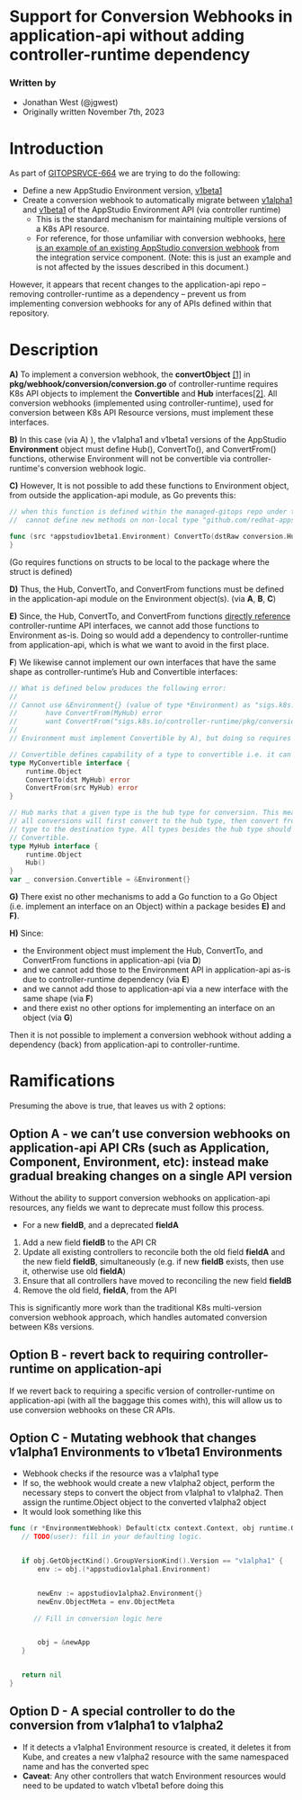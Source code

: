 # Support for Conversion Webhooks in application-api without adding controller-runtime dependency

### Written by
- Jonathan West (@jgwest)
- Originally written November 7th, 2023


# Introduction

As part of [GITOPSRVCE-664](https://issues.redhat.com/browse/GITOPSRVCE-664) we are trying to do the following:

* Define a new AppStudio Environment version, [v1beta1](https://github.com/jparsai/application-api/blob/8d5fe3ea2875685a14edb101fe78e9c0777e9c6d/api/v1beta1/environment_types.go#L24)  
* Create a conversion webhook to automatically migrate between [v1alpha1](https://github.com/redhat-appstudio/application-api/blob/89515ad2504f1f60b398d640ec8dac537133b1a2/api/v1alpha1/environment_types.go#L24) and [v1beta1](https://github.com/jparsai/application-api/blob/8d5fe3ea2875685a14edb101fe78e9c0777e9c6d/api/v1beta1/environment_types.go#L24) of the AppStudio Environment API (via controller runtime)  
  * This is the standard mechanism for maintaining multiple versions of a K8s API resource.  
  * For reference, for those unfamiliar with conversion webhooks, [here is an example of an existing AppStudio conversion webhook](https://github.com/redhat-appstudio/integration-service/blob/82323e9e4dfca1dde1073d3a3d9a67e5ee2aa28a/api/v1alpha1/integrationtestscenario_conversion.go#L36) from the integration service component. (Note: this is just an example and is not affected by the issues described in this document.)

However, it appears that recent changes to the application-api repo – removing controller-runtime as a dependency – prevent us from implementing conversion webhooks for any of APIs defined within that repository.

# Description

**A)** To implement a conversion webhook, the **convertObject** [\[1\]](https://github.com/kubernetes-sigs/controller-runtime/blob/c30c66d67f47feeaf2cf0816e11c6ec0260c6e55/pkg/webhook/conversion/conversion.go#L123) in **pkg/webhook/conversion/conversion.go** of controller-runtime requires K8s API objects to implement the **Convertible** and **Hub** interfaces[\[2\]](https://github.com/kubernetes-sigs/controller-runtime/blob/c30c66d67f47feeaf2cf0816e11c6ec0260c6e55/pkg/conversion/conversion.go#L27). All conversion webhooks (implemented using controller-runtime), used for conversion between K8s API Resource versions, must implement these interfaces.

**B)** In this case (via A) ), the v1alpha1 and v1beta1 versions of the AppStudio **Environment** object must define Hub(), ConvertTo(), and ConvertFrom() functions, otherwise Environment will not be convertible via controller-runtime's conversion webhook logic.  
   	   
**C)** However, It is not possible to add these functions to Environment object, from outside the application-api module, as Go prevents this:

```go
// when this function is defined within the managed-gitops repo under the appstudio-controller module (e.g. outside application-api) it produces this error:
// 	cannot define new methods on non-local type "github.com/redhat-appstudio/application-api/api/v1beta1".Environment    

func (src *appstudiov1beta1.Environment) ConvertTo(dstRaw conversion.Hub) error {
}
```

(Go requires functions on structs to be local to the package where the struct is defined)

**D)** Thus, the Hub, ConvertTo, and ConvertFrom functions must be defined in the application-api module on the Environment object(s). (via **A**, **B**, **C**)

**E)** Since, the Hub, ConvertTo, and ConvertFrom functions [directly reference](https://github.com/kubernetes-sigs/controller-runtime/blob/c30c66d67f47feeaf2cf0816e11c6ec0260c6e55/pkg/conversion/conversion.go#L29C18-L29C18) controller-runtime API interfaces, we cannot add those functions to Environment as-is. Doing so would add a dependency to controller-runtime from application-api, which is what we want to avoid in the first place.

**F**) We likewise cannot implement our own interfaces that have the same shape as controller-runtime’s Hub and Convertible interfaces:

```go
// What is defined below produces the following error:
//
// Cannot use &Environment{} (value of type *Environment) as "sigs.k8s.io/controller-runtime/pkg/conversion".Convertible value in variable declaration: *Environment does not implement "sigs.k8s.io/controller-runtime/pkg/conversion".Convertible (wrong type for method ConvertFrom)
//   	 have ConvertFrom(MyHub) error
//   	 want ConvertFrom("sigs.k8s.io/controller-runtime/pkg/conversion".Hub) error
//
// Environment must implement Convertible by A), but doing so requires using controller-runtime's Hub interface, rather than an interface with the same shape.

// Convertible defines capability of a type to convertible i.e. it can be converted to/from a hub type.
type MyConvertible interface {
    runtime.Object
    ConvertTo(dst MyHub) error
    ConvertFrom(src MyHub) error
}

// Hub marks that a given type is the hub type for conversion. This means that
// all conversions will first convert to the hub type, then convert from the hub
// type to the destination type. All types besides the hub type should implement
// Convertible.
type MyHub interface {
    runtime.Object
    Hub()
}
var _ conversion.Convertible = &Environment{} 
```

**G)** There exist no other mechanisms to add a Go function to a Go Object (i.e. implement an interface on an Object) within a package besides **E)** and **F)**.

**H)** Since:

* the Environment object must implement the Hub, ConvertTo, and ConvertFrom functions in application-api (via **D**)  
* and we cannot add those to the Environment API in application-api as-is due to controller-runtime dependency (via **E**)  
* and we cannot add those to application-api via a new interface with the same shape (via **F**)  
* and there exist no other options for implementing an interface on an object (via **G**)

Then it is not possible to implement a conversion webhook without adding a dependency (back) from application-api to controller-runtime.

# Ramifications

Presuming the above is true, that leaves us with 2 options:

## Option A \- we can’t use conversion webhooks on application-api API CRs (such as Application, Component, Environment, etc): instead make gradual breaking changes on a single API version

Without the ability to support conversion webhooks on application-api resources, any fields we want to deprecate must follow this process. 

* For a new **fieldB**, and a deprecated **fieldA**  
1) Add a new field **fieldB** to the API CR  
2) Update all existing controllers to reconcile both the old field **fieldA** and the new field **fieldB**, simultaneously (e.g. if new **fieldB** exists, then use it, otherwise use old **fieldA**)  
3) Ensure that all controllers have moved to reconciling the new field **fieldB**  
4) Remove the old field, **fieldA**, from the API

This is significantly more work than the traditional K8s multi-version conversion webhook approach, which handles automated conversion between K8s versions.

## Option B \- revert back to requiring controller-runtime on application-api

If we revert back to requiring a specific version of controller-runtime on application-api (with all the baggage this comes with), this will allow us to use conversion webhooks on these CR APIs.

## Option C \- Mutating webhook that changes v1alpha1 Environments to v1beta1 Environments

- Webhook checks if the resource was a v1alpha1 type  
- If so, the webhook would create a new v1alpha2 object, perform the necessary steps to convert the object from v1alpha1 to v1alpha2. Then assign the runtime.Object object to the converted v1alpha2 object  
- It would look something like this
```go
func (r *EnvironmentWebhook) Default(ctx context.Context, obj runtime.Object) error {
   // TODO(user): fill in your defaulting logic.


   if obj.GetObjectKind().GroupVersionKind().Version == "v1alpha1" {
       env := obj.(*appstudiov1alpha1.Environment)


       newEnv := appstudiov1alpha2.Environment{}
       newEnv.ObjectMeta = env.ObjectMeta
       
      // Fill in conversion logic here


       obj = &newApp
   }


   return nil
}
```


## Option D \- A special controller to do the conversion from v1alpha1 to v1alpha2

- If it detects a v1alpha1 Environment resource is created, it deletes it from Kube, and creates a new v1alpha2 resource with the same namespaced name and has the converted spec  
- **Caveat**: Any other controllers that watch Environment resources would need to be updated to watch v1beta1 before doing this  
